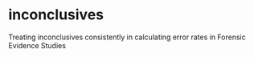 # inconclusives
Treating inconclusives consistently in calculating error rates in  Forensic Evidence Studies
